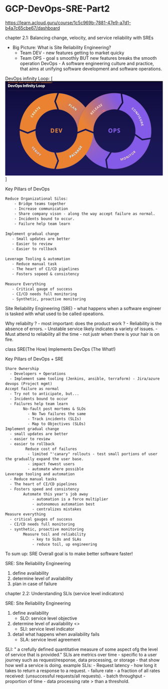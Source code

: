 # GCP-DevOps-SRE-Part2


https://learn.acloud.guru/course/1c5c969b-7881-47e9-a7d1-b4a7c65cbe67/dashboard

chapter 2.1: Balancing change, velocity, and service reliability with SREs
- Big Picture: What is Site Reliability Engineering? 
  -  Team DEV - new features getting to market quicky
  -  Team OPS - goal s smoothly BUT new features breaks the smooth operation
DevOps - A software engineering culture and practice, that aims at unifying software development and software operations.

DevOps infinity Loop:
[<img src="https://github.com/cgpeanut/GCP-DevOps-SRE-Part2/blob/main/infinity_loop.png">]

Key Pillars of DevOps
    
    Reduce Organizational Silos:
        - Bridge teams together
        - Increase communication
        - Share company vison - along the way accept failure as normal.
        - Incidents bound to occur. 
        - Failure help team learn
  
    Implement gradual change
       - Small updates are better 
       - Easier to review
       - Easier to rollback

    Leverage Tooling & automation
       - Reduce manual task
       - The heart of CI/CD pipelines
       - Fosters sopeed & consistency
    
    Measure Everything
       - Critical gauge of success
       - CI/CD needs full monitoring 
       - Synthetic, proactive monitoring

Site Reliability Engineering (SRE) - what happens when a software engineer is tasked with what used to be called opeations.

Why reliabilty ?
    - most important: does the product work ?
    - Reliability is the absence of errors.
    - Unstable service likely indicates a variety of issues. 
    - Must attend to reliability all the time - not justr when there is your hair is on fire. 

class SRE(The How) Implements DevOps (The What!)

Key Pillars of DevOps + SRE

    Share Ownership
      - Developers + Operations
      - Implement same tooling (Jenkins, ansible, terraform) - Jira/azure devops (Project mgmt)
    Accept failure as normal 
      - Try not to anticipate, but...
      - Incidents bound to occur
      - Failures help team learn
            No-fault post mortems & SLOs 
              - No Two failures the same 
              - Track incidents (SLIs)
              - Map to Objectives (SLOs)
    Implement gradual change
      - small updates are better
      - easier to review
      - easier to rollback
             Reduce cost of failures
              - limited "'canary" rollouts - test small portions of user the gradually expand the user base.
              - impact fewest users
              - automate where possible
    Leverage tooling and automation
      - Reduce manual tasks
      - The heart of CI/CD pipelines
      - Fosters speed and consistency
            Automate this year's job away
                - automation is a force multiplier
                - autonomous automation best
                - centralizes mistakes
    Measure everything
      - critical gauges of success
      - CI/CD needs full monitoring 
      - synthetic, proactive monitoring 
            Measure toil and reliability
                - key to SLOs and SLAs
                - reduce toil, up engineering

To sum up: SRE Overall goal is to make better software faster!

SRE: Site Reliability Engineering 
1.  define availability
2.  determine level of availability
3.  plan in case of failure

chapter 2.2: Understanding SLIs (service level indicators)

SRE: Site Reliability Engineering 
1.  define availability
    - SLO: service level objective
2.  determine level of availability <>
    - SLI: service level indicator
3.  detail what happens when availability fails
    - SLA: service level agreement 

SLI: " a crefully defined quantitative measure of some aspect ofg the level of service that is provided."
SLIs are metrics over time - specific to a user journey such as request/response, data processing, or storage - that show how well a service is doing. 
    example SLIs:
        - Request latency - how long it takes to return a response to a request.
        - failure rate - a fraction of all rates received: (unsuccessful requests/all requests).
        - batch throughput - proportion of time - data processing rate > than a threshold.

